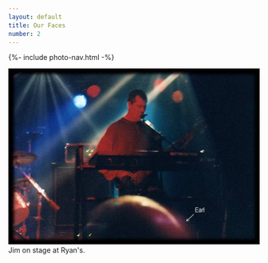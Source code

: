```yaml
---
layout: default
title: Our Faces
number: 2
---
```


{%- include photo-nav.html -%}
<br />

<a href="Jim03"><img src="images/jim-02.jpg" /></a><br />
Jim on stage at Ryan's.